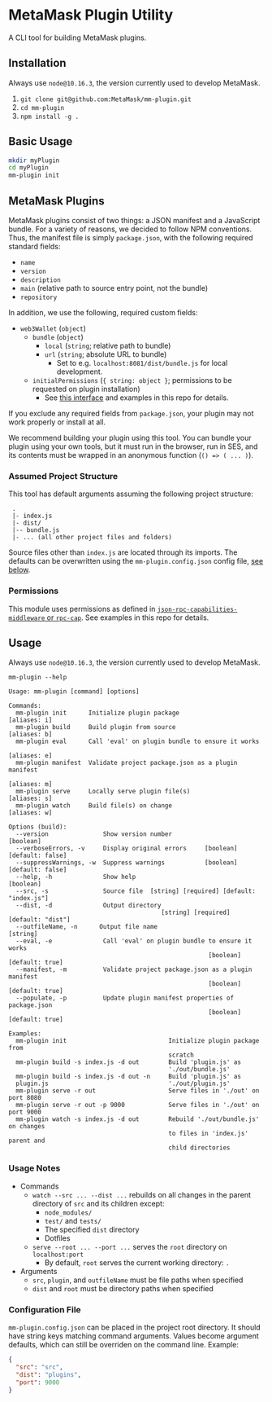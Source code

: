 # MetaMask Plugin Utility

A CLI tool for building MetaMask plugins.

## Installation

Always use `node@10.16.3`, the version currently used to develop MetaMask.

1. `git clone git@github.com:MetaMask/mm-plugin.git`
2. `cd mm-plugin`
3. `npm install -g .`

## Basic Usage

```bash
mkdir myPlugin
cd myPlugin
mm-plugin init
```

## MetaMask Plugins

MetaMask plugins consist of two things: a JSON manifest and a JavaScript bundle.
For a variety of reasons, we decided to follow NPM conventions. Thus, the manifest file
is simply `package.json`, with the following required standard fields:
- `name`
- `version`
- `description`
- `main` (relative path to source entry point, not the bundle)
- `repository`

In addition, we use the following, required custom fields:
- `web3Wallet` (`object`)
  - `bundle` (`object`)
    - `local` (`string`; relative path to bundle)
    - `url` (`string`; absolute URL to bundle)
      - Set to e.g. `localhost:8081/dist/bundle.js` for local development.
  - `initialPermissions` (`{ string: object }`; permissions
  to be requested on plugin installation)
    - See [this interface](https://github.com/MetaMask/json-rpc-capabilities-middleware#requestpermissions-irequestedpermissions)
    and examples in this repo for details.

If you exclude any required fields from `package.json`, your plugin may not
work properly or install at all.

We recommend building your plugin using this tool.
You can bundle your plugin using your own tools, but it must run in the browser,
run in SES, and its contents must be wrapped in an anonymous function (`() => ( ... )`).

### Assumed Project Structure

This tool has default arguments assuming the following project structure:
```
 .
 |- index.js
 |- dist/
 |-- bundle.js
 |- ... (all other project files and folders)
```
Source files other than `index.js` are located through its imports.
The defaults can be overwritten using the `mm-plugin.config.json` config file,
[see below](#configuration-file).

### Permissions

This module uses permissions as defined in [`json-rpc-capabilities-middleware`
or `rpc-cap`](https://github.com/MetaMask/json-rpc-capabilities-middleware).
See examples in this repo for details.

## Usage

Always use `node@10.16.3`, the version currently used to develop MetaMask.

`mm-plugin --help`
```
Usage: mm-plugin [command] [options]

Commands:                                                                                    
  mm-plugin init      Initialize plugin package                     [aliases: i]
  mm-plugin build     Build plugin from source                      [aliases: b]
  mm-plugin eval      Call 'eval' on plugin bundle to ensure it works                        
                                                                    [aliases: e]
  mm-plugin manifest  Validate project package.json as a plugin manifest                     
                                                                    [aliases: m]
  mm-plugin serve     Locally serve plugin file(s)                  [aliases: s]             
  mm-plugin watch     Build file(s) on change                       [aliases: w]

Options (build):
  --version               Show version number                          [boolean]
  --verboseErrors, -v     Display original errors     [boolean] [default: false]
  --suppressWarnings, -w  Suppress warnings           [boolean] [default: false]
  --help, -h              Show help                                    [boolean]
  --src, -s               Source file  [string] [required] [default: "index.js"]
  --dist, -d              Output directory
                                          [string] [required] [default: "dist"]
  --outfileName, -n      Output file name                              [string]
  --eval, -e              Call 'eval' on plugin bundle to ensure it works
                                                       [boolean] [default: true]
  --manifest, -m          Validate project package.json as a plugin manifest
                                                       [boolean] [default: true]
  --populate, -p          Update plugin manifest properties of package.json
                                                       [boolean] [default: true]

Examples:
  mm-plugin init                            Initialize plugin package from
                                            scratch
  mm-plugin build -s index.js -d out        Build 'plugin.js' as
                                            './out/bundle.js'
  mm-plugin build -s index.js -d out -n     Build 'plugin.js' as
  plugin.js                                 './out/plugin.js'
  mm-plugin serve -r out                    Serve files in './out' on port 8080
  mm-plugin serve -r out -p 9000            Serve files in './out' on port 9000
  mm-plugin watch -s index.js -d out        Rebuild './out/bundle.js' on changes
                                            to files in 'index.js' parent and
                                            child directories
```

### Usage Notes

- Commands
  - `watch --src ... --dist ...` rebuilds on all changes in the parent directory
  of `src` and its children except:
    - `node_modules/`
    - `test/` and `tests/`
    - The specified `dist` directory
    - Dotfiles
  - `serve --root ... --port ...` serves the `root` directory on `localhost:port`
    - By default, `root` serves the current working directory: `.`
- Arguments
  - `src`, `plugin`, and `outfileName` must be file paths when specified
  - `dist` and `root` must be directory paths when specified

### Configuration File

`mm-plugin.config.json` can be placed in the project root directory. It should have string keys matching
command arguments. Values become argument defaults, which can still be overriden on the command line.
Example:
```json
{
  "src": "src",
  "dist": "plugins",
  "port": 9000
}
```
